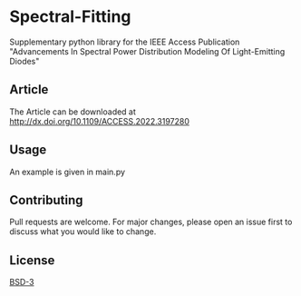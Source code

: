 # Spectral-Fitting
Supplementary python library for the IEEE Access Publication "Advancements In Spectral Power Distribution Modeling Of Light-Emitting Diodes" 

## Article
The Article can be downloaded at http://dx.doi.org/10.1109/ACCESS.2022.3197280

## Usage
An example is given in main.py

## Contributing
Pull requests are welcome. For major changes, please open an issue first to discuss what you would like to change.

## License
[BSD-3](https://choosealicense.com/licenses/bsd-3-clause/)
